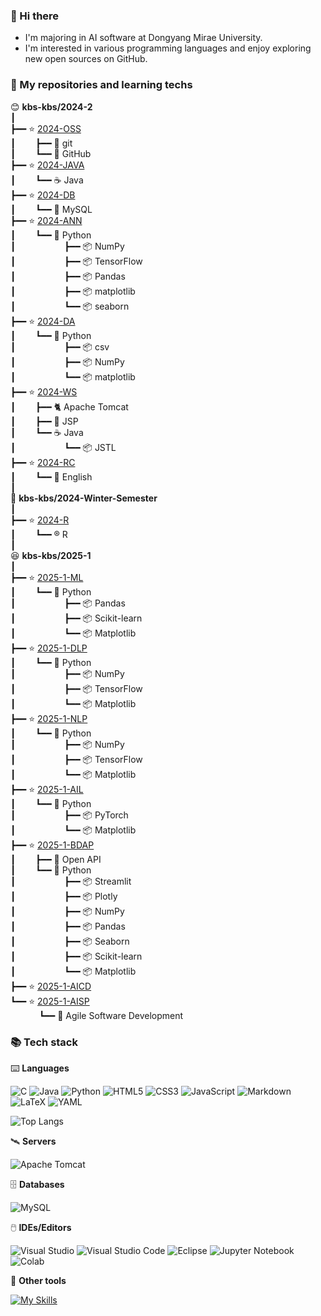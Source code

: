 ### 👋 Hi there

- I'm majoring in AI software at Dongyang Mirae University.
- I'm interested in various programming languages and enjoy exploring new open sources on GitHub.      

### 🍱 My repositories and learning techs    
 
😊 **kbs-kbs/2024-2**      
┃    
┣━━ ⭐ [2024-OSS](https://github.com/kbs-kbs/2024-OSS)    
┃&emsp;&emsp; ┣━━ 🔱 git   
┃&emsp;&emsp; ┗━━ 🐙 GitHub   
┣━━ ⭐ [2024-JAVA](https://github.com/kbs-kbs/2024-JAVA)   
┃&emsp;&emsp; ┗━━ ☕ Java    
┣━━ ⭐ [2024-DB](https://github.com/kbs-kbs/2024-DB)   
┃&emsp;&emsp; ┗━━ 🐬 MySQL   
┣━━ ⭐ [2024-ANN](https://github.com/kbs-kbs/2024-ANN)   
┃&emsp;&emsp; ┗━━ 🐍 Python        
┃&emsp;&emsp; &emsp;&emsp;&emsp; ┣━━ 📦 NumPy     
┃&emsp;&emsp; &emsp;&emsp;&emsp; ┣━━ 📦 TensorFlow     
┃&emsp;&emsp; &emsp;&emsp;&emsp; ┣━━ 📦 Pandas   
┃&emsp;&emsp; &emsp;&emsp;&emsp; ┣━━ 📦 matplotlib   
┃&emsp;&emsp; &emsp;&emsp;&emsp; ┗━━ 📦 seaborn   
┣━━ ⭐ [2024-DA](https://github.com/kbs-kbs/2024-DA)   
┃&emsp;&emsp; ┗━━ 🐍 Python  
┃&emsp;&emsp; &emsp;&emsp;&emsp; ┣━━ 📦 csv           
┃&emsp;&emsp; &emsp;&emsp;&emsp; ┣━━ 📦 NumPy           
┃&emsp;&emsp; &emsp;&emsp;&emsp; ┗━━ 📦 matplotlib      
┣━━ ⭐ [2024-WS](https://github.com/kbs-kbs/2024-WS)   
┃&emsp;&emsp; ┣━━ 🐈 Apache Tomcat   
┃&emsp;&emsp; ┣━━ 🔄 JSP   
┃&emsp;&emsp; ┗━━ ☕ Java    
┃&emsp;&emsp; &emsp;&emsp;&emsp; ┗━━ 📦 JSTL   
┣━━ ⭐ [2024-RC](https://github.com/kbs-kbs/2024-RC)   
┃&emsp;&emsp; ┗━━ 🍔 English     
┃    
🥶 **kbs-kbs/2024-Winter-Semester**     
┃    
┣━━ ⭐ [2024-R](https://github.com/kbs-kbs/2024-R)    
┃&emsp;&emsp; ┗━━ ®️ R      
┃   
😆 **kbs-kbs/2025-1**     
┃    
┣━━ ⭐ [2025-1-ML](https://github.com/kbs-kbs/2025-1-ML)      
┃&emsp;&emsp; ┗━━ 🐍 Python     
┃&emsp;&emsp; &emsp;&emsp;&emsp; ┣━━ 📦 Pandas     
┃&emsp;&emsp; &emsp;&emsp;&emsp; ┣━━ 📦 Scikit-learn    
┃&emsp;&emsp; &emsp;&emsp;&emsp; ┗━━ 📦 Matplotlib    
┣━━ ⭐ [2025-1-DLP](https://github.com/kbs-kbs/2025-1-DLP)      
┃&emsp;&emsp; ┗━━ 🐍 Python     
┃&emsp;&emsp; &emsp;&emsp;&emsp; ┣━━ 📦 NumPy     
┃&emsp;&emsp; &emsp;&emsp;&emsp; ┣━━ 📦 TensorFlow    
┃&emsp;&emsp; &emsp;&emsp;&emsp; ┗━━ 📦 Matplotlib    
┣━━ ⭐ [2025-1-NLP](https://github.com/kbs-kbs/2025-1-NLP)      
┃&emsp;&emsp; ┗━━ 🐍 Python     
┃&emsp;&emsp; &emsp;&emsp;&emsp; ┣━━ 📦 NumPy     
┃&emsp;&emsp; &emsp;&emsp;&emsp; ┣━━ 📦 TensorFlow    
┃&emsp;&emsp; &emsp;&emsp;&emsp; ┗━━ 📦 Matplotlib    
┣━━ ⭐ [2025-1-AIL](https://github.com/kbs-kbs/2025-1-AIL)         
┃&emsp;&emsp; ┗━━ 🐍 Python     
┃&emsp;&emsp; &emsp;&emsp;&emsp; ┣━━ 📦 PyTorch     
┃&emsp;&emsp; &emsp;&emsp;&emsp; ┗━━ 📦 Matplotlib    
┣━━ ⭐ [2025-1-BDAP](https://github.com/kbs-kbs/2025-1-BDAP)      
┃&emsp;&emsp; ┣━━ 🔑 Open API     
┃&emsp;&emsp; ┗━━ 🐍 Python     
┃&emsp;&emsp; &emsp;&emsp;&emsp; ┣━━ 📦 Streamlit     
┃&emsp;&emsp; &emsp;&emsp;&emsp; ┣━━ 📦 Plotly     
┃&emsp;&emsp; &emsp;&emsp;&emsp; ┣━━ 📦 NumPy     
┃&emsp;&emsp; &emsp;&emsp;&emsp; ┣━━ 📦 Pandas     
┃&emsp;&emsp; &emsp;&emsp;&emsp; ┣━━ 📦 Seaborn     
┃&emsp;&emsp; &emsp;&emsp;&emsp; ┣━━ 📦 Scikit-learn    
┃&emsp;&emsp; &emsp;&emsp;&emsp; ┗━━ 📦 Matplotlib   
┣━━ ⭐ [2025-1-AICD](https://github.com/kbs-kbs/2025-1-AICD)         
┗━━ ⭐ [2025-1-AISP](https://github.com/kbs-kbs/2025-1-AISP)    
&emsp;&emsp;&emsp; ┗━━ 🍤 Agile Software Development    

### 📚 Tech stack
⌨️ **Languages**

![C](https://img.shields.io/badge/C-00599C?style=for-the-badge&logo=c&logoColor=white)
![Java](https://img.shields.io/badge/Java-ED8B00?style=for-the-badge&logo=openjdk&logoColor=white)
![Python](https://img.shields.io/badge/Python-3670A0?style=for-the-badge&logo=python&logoColor=FFDD54)
![HTML5](https://img.shields.io/badge/HTML5-E34F26?style=for-the-badge&logo=html5&logoColor=white)
![CSS3](https://img.shields.io/badge/CSS3-1572B6?style=for-the-badge&logo=css3&logoColor=white)
![JavaScript](https://img.shields.io/badge/JavaScript-323330?style=for-the-badge&logo=javascript&logoColor=F7DF1E)
![Markdown](https://img.shields.io/badge/Markdown-000000?style=for-the-badge&logo=markdown&logoColor=white)
![LaTeX](https://img.shields.io/badge/LaTeX-008080?style=for-the-badge&logo=LaTeX&logoColor=white)
![YAML](https://img.shields.io/badge/YAML-CC1100?style=for-the-badge&logo=yaml&logoColor=white)

![Top Langs](https://github-readme-stats.vercel.app/api/top-langs/?username=kbs-kbs&layout=compact)

🛰️ **Servers**

![Apache Tomcat](https://img.shields.io/badge/Apache%20Tomcat-F8DC75?style=for-the-badge&logo=apache-tomcat&logoColor=black)

🗄️ **Databases**

![MySQL](https://img.shields.io/badge/MySQL-005C84?style=for-the-badge&logo=mysql&logoColor=white)

🖱️ **IDEs/Editors**

![Visual Studio](https://img.shields.io/badge/Visual%20Studio-5C2D91.svg?style=for-the-badge&logo=visual-studio&logoColor=white)
![Visual Studio Code](https://img.shields.io/badge/Visual%20Studio%20Code-0078d7.svg?style=for-the-badge&logo=visual-studio-code&logoColor=white)
![Eclipse](https://img.shields.io/badge/Eclipse-2C2255?style=for-the-badge&logo=eclipse&logoColor=white)
![Jupyter Notebook](https://img.shields.io/badge/Jupyter-F37626.svg?&style=for-the-badge&logo=Jupyter&logoColor=white)
![Colab](https://img.shields.io/badge/Colab-F9AB00?style=for-the-badge&logo=googlecolab&color=525252)


🧰 **Other tools**

[![My Skills](https://skillicons.dev/icons?i=git,github,figma)](https://skillicons.dev)




